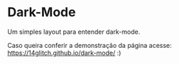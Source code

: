 # Dark-Mode
Um simples layout para entender dark-mode. 

Caso queira conferir a demonstração da página acesse: https://14glitch.github.io/dark-mode/
:)

